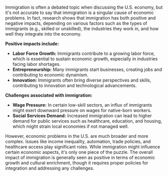 Immigration is often a debated topic when discussing the U.S. economy, but it's not accurate to say that immigration is a singular cause of economic problems. In fact, research shows that immigration has both positive and negative impacts, depending on various factors such as the types of immigrants (e.g., skilled or unskilled), the industries they work in, and how well they integrate into the economy.

**Positive impacts include:**
- **Labor Force Growth:** Immigrants contribute to a growing labor force, which is essential to sustain economic growth, especially in industries facing labor shortages.
- **Entrepreneurship:** Many immigrants start businesses, creating jobs and contributing to economic dynamism.
- **Innovation:** Immigrants often bring diverse perspectives and skills, contributing to innovation and technological advancements.

**Challenges associated with immigration:**
- **Wage Pressure:** In certain low-skill sectors, an influx of immigrants might exert downward pressure on wages for native-born workers.
- **Social Services Demand:** Increased immigration can lead to higher demand for public services such as healthcare, education, and housing, which might strain local economies if not managed well.

However, economic problems in the U.S. are much broader and more complex. Issues like income inequality, automation, trade policies, and healthcare access play significant roles. While immigration might influence certain economic aspects, it's only one piece of the puzzle. The overall impact of immigration is generally seen as positive in terms of economic growth and cultural enrichment, though it requires proper policies for integration and addressing any challenges.
